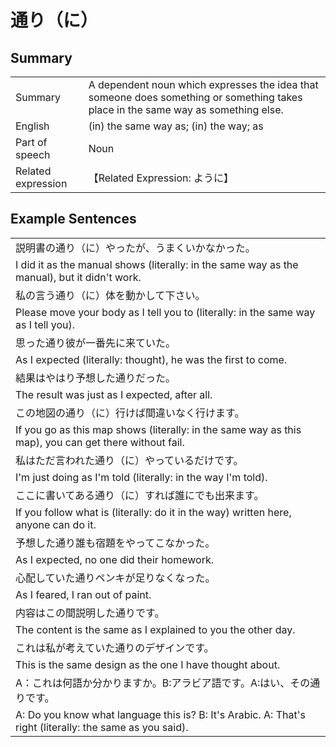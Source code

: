 # 通り（に）

## Summary

<table><tr>   <td>Summary</td>   <td>A dependent noun which expresses the idea that someone does something or something takes place in the same way as something else.</td></tr><tr>   <td>English</td>   <td>(in) the same way as; (in) the way; as</td></tr><tr>   <td>Part of speech</td>   <td>Noun</td></tr><tr>   <td>Related expression</td>   <td>【Related Expression: ように】</td></tr></table>

## Example Sentences

<table><tr><td>説明書の通り（に）やったが、うまくいかなかった。</td></tr><tr><td>I did it as the manual shows (literally: in the same way as the manual), but it didn't work.</td></tr><tr><td>私の言う通り（に）体を動かして下さい。</td></tr><tr><td>Please move your body as I tell you to (literally: in the same way as I tell you).</td></tr><tr><td>思った通り彼が一番先に来ていた。</td></tr><tr><td>As I expected (literally: thought), he was the first to come.</td></tr><tr><td>結果はやはり予想した通りだった。</td></tr><tr><td>The result was just as I expected, after all.</td></tr><tr><td>この地図の通り（に）行けば間違いなく行けます。</td></tr><tr><td>If you go as this map shows (literally: in the same way as this map), you can get there without fail.</td></tr><tr><td>私はただ言われた通り（に）やっているだけです。</td></tr><tr><td>I'm just doing as I'm told (literally: in the way I'm told).</td></tr><tr><td>ここに書いてある通り（に）すれば誰にでも出来ます。</td></tr><tr><td>If you follow what is (literally: do it in the way) written here, anyone can do it.</td></tr><tr><td>予想した通り誰も宿題をやってこなかった。</td></tr><tr><td>As I expected, no one did their homework.</td></tr><tr><td>心配していた通りペンキが足りなくなった。</td></tr><tr><td>As I feared, I ran out of paint.</td></tr><tr><td>内容はこの間説明した通りです。</td></tr><tr><td>The content is the same as I explained to you the other day.</td></tr><tr><td>これは私が考えていた通りのデザインです。</td></tr><tr><td>This is the same design as the one I have thought about.</td></tr><tr><td>A：これは何語か分かりますか。B:アラビア語です。A:はい、その通りです。</td></tr><tr><td>A: Do you know what language this is? B: It's Arabic. A: That's right (literally: the same as you said).</td></tr></table>

